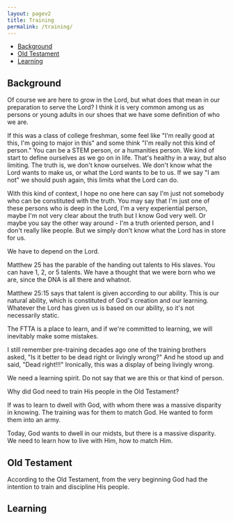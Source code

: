 ```yaml
---
layout: pagev2
title: Training
permalink: /training/
---
```

- [Background](#background)
- [Old Testament](#old-testament)
- [Learning](#learning)

## Background

Of course we are here to grow in the Lord, but what does that mean in our preparation to serve the Lord? I think it is very common among us as persons or young adults in our shoes that we have some definition of who we are. 

If this was a class of college freshman, some feel like "I'm really good at this, I'm going to major in this" and some think "I'm really not this kind of person." You can be a STEM person, or a humanities person. We kind of start to define ourselves as we go on in life. That's healthy in a way, but also limiting. The truth is, we don't know ourselves. We don't know what the Lord wants to make us, or what the Lord wants to be to us. If we say "I am not" we should push again, this limits what the Lord can do. 

With this kind of context, I hope no one here can say I'm just not somebody who  can be constituted with the truth. You may say that I'm just one of these persons who is deep in the Lord, I'm a very experiential person, maybe I'm not very clear about the truth but I know God very well. Or maybe you say the other way around - I'm a truth oriented person, and I don't really like people. But we simply don't know what the Lord has in store for us.

We have to depend on the Lord. 

Matthew 25 has the parable of the handing out talents to His slaves. You can have 1, 2, or 5 talents. We have a thought that we were born who we are, since the DNA is all there and whatnot.

Matthew 25:15 says that talent is given according to our ability. This is our natural ability, which is constituted of God's creation and our learning. Whatever the Lord has given us is based on our ability, so it's not necessarily static. 

The FTTA is a place to learn, and if we're committed to learning, we will inevitably make some mistakes. 

I still remember pre-training decades ago one of the training brothers asked, "Is it better to be dead right or livingly wrong?" And he stood up and said, "Dead right!!!" Ironically, this was a display of being livingly wrong.

We need a learning spirit. Do not say that we are this or that kind of person.

Why did God need to train His people in the Old Testament?

If was to learn to dwell with God, with whom there was a massive disparity in knowing. The training was for them to match God. He wanted to form them into an army.

Today, God wants to dwell in our midsts, but there is a massive disparity. We need to learn how to live with Him, how to match Him.

## Old Testament

According to the Old Testament, from the very beginning God had the intention to train and discipline His people.

## Learning


